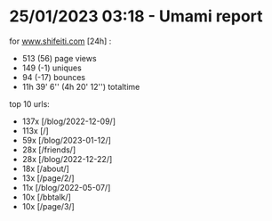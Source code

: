 # 25/01/2023 03:18 - Umami report
for www.shifeiti.com [24h] :

 - 513 (56) page views
 - 149 (-1) uniques
 - 94 (-17) bounces
 - 11h 39' 6'' (4h 20' 12'') totaltime


top 10 urls:
 - 137x [/blog/2022-12-09/]
 - 113x [/]
 - 59x [/blog/2023-01-12/]
 - 28x [/friends/]
 - 28x [/blog/2022-12-22/]
 - 18x [/about/]
 - 13x [/page/2/]
 - 11x [/blog/2022-05-07/]
 - 10x [/bbtalk/]
 - 10x [/page/3/]


